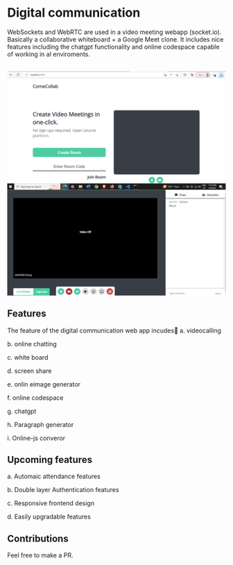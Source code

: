 # Digital communication
WebSockets and WebRTC are used in a video meeting webapp (socket.io). Basically a collaborative whiteboard + a Google Meet clone. It includes nice features including the chatgpt functionality and online codespace capable of working in al enviroments.
<br><br>

<img align="center" src="https://github.com/Aayush63777/web-meet/blob/main/public/css/meet.png">

<img align="center" src="https://github.com/Aayush63777/web-meet/blob/main/public/css/meet 2.png">

## Features

The feature of the digital communication web app incudes🥇
a. videocalling<br>

b. online chatting

c. white board

d. screen share

e. onlin eimage generator

f. online codespace

g. chatgpt

h. Paragraph generator

i. Online-js converor

## Upcoming features

a. Automaic attendance features

b. Double layer Authentication features

c. Responsive frontend design

d. Easily upgradable features

## Contributions

Feel free to make a PR.
